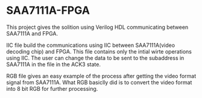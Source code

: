 # SAA7111A-FPGA
This project gives the solition using Verilog HDL communicating between SAA7111A and FPGA.

IIC file build the communications using IIC between SAA7111A(video decoding chip) and FPGA. This file contains only the intial wirte operations using IIC. The user can change the data to be sent to the subaddress in SAA7111A in the file in the ACK3 state.

RGB file gives an easy example of the process after getting the video format signal from SAA7111A. What RGB basiclly did is to convert the video format into 8 bit RGB for further processing.
